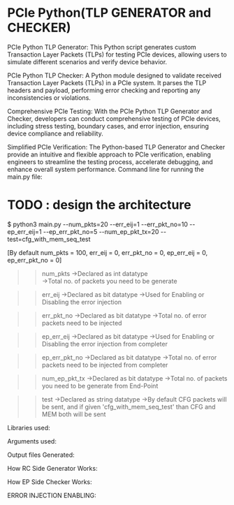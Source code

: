# PCIe Python(TLP GENERATOR and CHECKER)
PCIe Python TLP Generator: This Python script generates custom Transaction Layer Packets (TLPs) for testing PCIe devices, allowing users to simulate different scenarios and verify device behavior.

PCIe Python TLP Checker: A Python module designed to validate received Transaction Layer Packets (TLPs) in a PCIe system. It parses the TLP headers and payload, performing error checking and reporting any inconsistencies or violations.

Comprehensive PCIe Testing: With the PCIe Python TLP Generator and Checker, developers can conduct comprehensive testing of PCIe devices, including stress testing, boundary cases, and error injection, ensuring device compliance and reliability.

Simplified PCIe Verification: The Python-based TLP Generator and Checker provide an intuitive and flexible approach to PCIe verification, enabling engineers to streamline the testing process, accelerate debugging, and enhance overall system performance.
Command line for running the main.py file:

# TODO : design the architecture 



$ python3 main.py --num_pkts=20 --err_eij=1 --err_pkt_no=10 --ep_err_eij=1 --ep_err_pkt_no=5 --num_ep_pkt_tx=20 --test=cfg_with_mem_seq_test
  
[By default num_pkts = 100, err_eij = 0, err_pkt_no = 0, ep_err_eij = 0, ep_err_pkt_no = 0]
    
>>num_pkts          ->Declared as int datatype  
                    ->Total no. of packets you need to be generate
    
>>err_eij           ->Declared as bit datatype
                    ->Used for Enabling or Disabling the error injection
    
>>err_pkt_no        ->Declared as bit datatype
                    ->Total no. of error packets need to be injected
                    
>>ep_err_eij        ->Declared as bit datatype
                    ->Used for Enabling or Disabling the error injection from completer
    
>>ep_err_pkt_no     ->Declared as bit datatype
                    ->Total no. of error packets need to be injected from completer
    
>>num_ep_pkt_tx     ->Declared as bit datatype
                    ->Total no. of packets you need to be generate from End-Point                    
    
>>test              ->Declared as string datatype
                    ->By default CFG packets will be sent, and if given 'cfg_with_mem_seq_test' than CFG and MEM both will be sent                
                    
                    
                    
Libraries used:

Arguments used:

Output files Generated:

How RC Side Generator Works:

How EP Side Checker Works:

ERROR INJECTION ENABLING:

